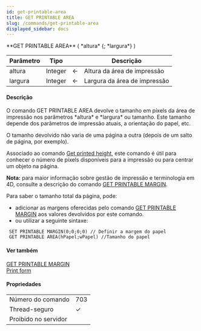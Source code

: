 ```yaml
---
id: get-printable-area
title: GET PRINTABLE AREA
slug: /commands/get-printable-area
displayed_sidebar: docs
---
```


<!--REF #_command_.GET PRINTABLE AREA.Syntax-->**GET PRINTABLE AREA** ( *altura* {; *largura*} )<!-- END REF-->
<!--REF #_command_.GET PRINTABLE AREA.Params-->
| Parâmetro | Tipo |  | Descrição |
| --- | --- | --- | --- |
| altura | Integer | &#8592; | Altura da área de impressão |
| largura | Integer | &#8592; | Largura da área de impressão |

<!-- END REF-->

#### Descrição 

<!--REF #_command_.GET PRINTABLE AREA.Summary-->O comando GET PRINTABLE AREA devolve o tamanho em píxels da área de impressão nos parâmetros *altura* e *largura* ou tamanho.<!-- END REF--> Este tamanho depende dos parâmetros de impressão atuais, a orientação do papel, etc. 

O tamanho devolvido não varia de uma página a outra (depois de um salto de página, por exemplo). 

Associado ao comando [Get printed height](get-printed-height.md), este comando é útil para conhecer o número de píxels disponíveis para a impressão ou para centrar um objeto na página. 

**Nota:** para maior informação sobre gestão de impressão e terminologia em 4D, consulte a descrição do comando [GET PRINTABLE MARGIN](get-printable-margin.md). 

Para saber o tamanho total da página, pode:

* adicionar as margens oferecidas pelo comando [GET PRINTABLE MARGIN](get-printable-margin.md) aos valores devolvidos por este comando.
* ou utilizar a seguinte sintaxe:

```4d
 SET PRINTABLE MARGIN(0;0;0;0) // Definir a margem do papel
 GET PRINTABLE AREA(hPapel;wPapel) //Tamanho do papel
```

#### Ver também 

[GET PRINTABLE MARGIN](get-printable-margin.md)  
[Print form](print-form.md)  

#### Propriedades
|  |  |
| --- | --- |
| Número do comando | 703 |
| Thread-seguro | &check; |
| Proibido no servidor ||


